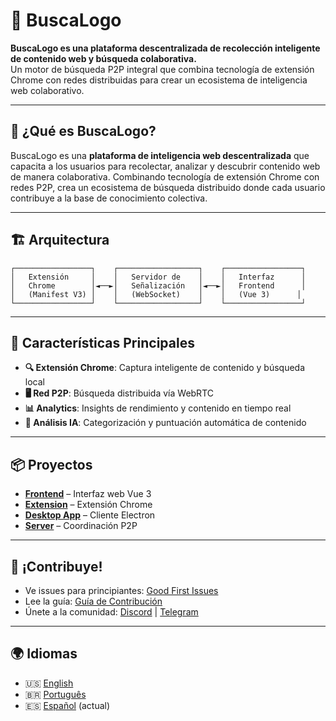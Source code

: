 # 🚀 BuscaLogo

**BuscaLogo es una plataforma descentralizada de recolección inteligente de contenido web y búsqueda colaborativa.**  
Un motor de búsqueda P2P integral que combina tecnología de extensión Chrome con redes distribuidas para crear un ecosistema de inteligencia web colaborativo.

---

## 🌟 **¿Qué es BuscaLogo?**

BuscaLogo es una **plataforma de inteligencia web descentralizada** que capacita a los usuarios para recolectar, analizar y descubrir contenido web de manera colaborativa. Combinando tecnología de extensión Chrome con redes P2P, crea un ecosistema de búsqueda distribuido donde cada usuario contribuye a la base de conocimiento colectiva.

---

## 🏗️ **Arquitectura**

```
┌─────────────────┐    ┌──────────────────┐    ┌─────────────────┐
│   Extensión     │    │   Servidor de    │    │   Interfaz      │
│   Chrome        │◄──►│   Señalización   │◄──►│   Frontend      │
│   (Manifest V3) │    │   (WebSocket)    │    │   (Vue 3)      │
└─────────────────┘    └──────────────────┘    └─────────────────┘
```

---

## 🚀 **Características Principales**

- **🔍 Extensión Chrome**: Captura inteligente de contenido y búsqueda local
- **🖥️ Red P2P**: Búsqueda distribuida vía WebRTC
- **📊 Analytics**: Insights de rendimiento y contenido en tiempo real
- **🤖 Análisis IA**: Categorización y puntuación automática de contenido

---

## 📦 **Proyectos**

- [**Frontend**](https://github.com/buscalogo/frontend) – Interfaz web Vue 3
- [**Extension**](https://github.com/buscalogo/extension) – Extensión Chrome
- [**Desktop App**](https://github.com/buscalogo/desktop-app) – Cliente Electron
- [**Server**](https://github.com/buscalogo/server) – Coordinación P2P

---

## 🤝 **¡Contribuye!**

- Ve issues para principiantes: [Good First Issues](https://github.com/buscalogo/issues?q=is%3Aissue+is%3Aopen+label%3A%22good+first+issue%22)
- Lee la guía: [Guía de Contribución](https://github.com/buscalogo/frontend/blob/main/CONTRIBUTING.md)
- Únete a la comunidad: [Discord](https://discord.gg/AJjDJUc8bn) | [Telegram](https://t.me/buscalogo)

---

## 🌍 **Idiomas**

- 🇺🇸 [English](https://github.com/buscalogo) 
- 🇧🇷 [Português](https://github.com/buscalogo/README_PT.md)
- 🇪🇸 [Español](https://github.com/buscalogo/README_ES.md) (actual)
